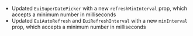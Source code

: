 - Updated `EuiSuperDatePicker` with a new `refreshMinInterval` prop, which accepts a minimum number in milliseconds
- Updated `EuiAutoRefresh` and `EuiRefreshInterval` with a new `minInterval` prop, which accepts a minimum number in milliseconds
